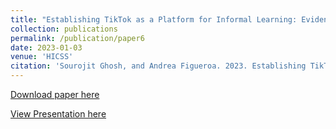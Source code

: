 ```yaml
---
title: "Establishing TikTok as a Platform for Informal Learning: Evidence from Mixed-Methods Analysis of Creators and Viewers"
collection: publications
permalink: /publication/paper6
date: 2023-01-03
venue: 'HICSS'
citation: 'Sourojit Ghosh, and Andrea Figueroa. 2023. Establishing TikTok as a Platform for Informal Learning: Evidence from Mixed-Methods Analysis of Creators and Viewers. In Proceedings of the 56th Hawaii International Conference on System Sciences.'
---
```

[Download paper here](https://sourojitghosh.github.io/files/0237.pdf)

[View Presentation here](https://docs.google.com/presentation/d/1sfbVaxfIBaQBFEwjm6faX-qT-mbX_S3kxE_mI79QwbI/edit?usp=sharing)
